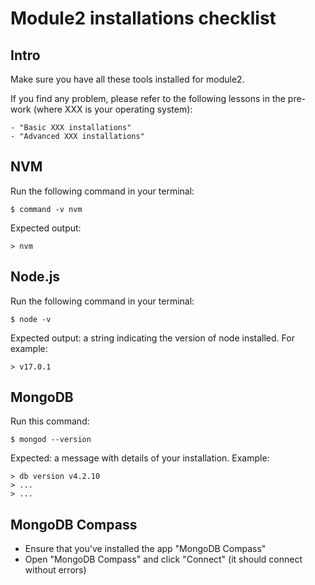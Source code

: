 

# Module2 installations checklist


## Intro

  Make sure you have all these tools installed for module2.

  If you find any problem, please refer to the following lessons in the pre-work (where XXX is your operating system):

    - "Basic XXX installations"
    - "Advanced XXX installations"


## NVM

  Run the following command in your terminal:

    $ command -v nvm

  Expected output:

    > nvm


## Node.js

  Run the following command in your terminal:

    $ node -v

  Expected output: a string indicating the version of node installed. For example:

    > v17.0.1


## MongoDB

  Run this command:

    $ mongod --version

  Expected: a message with details of your installation. Example:

    > db version v4.2.10
    > ...
    > ...



## MongoDB Compass
  - Ensure that you've installed the app "MongoDB Compass"
  - Open  "MongoDB Compass" and click "Connect" (it should connect without errors)

